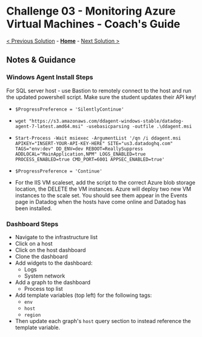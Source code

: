 # Challenge 03 - Monitoring Azure Virtual Machines - Coach's Guide 

[< Previous Solution](./Solution-02.md) - **[Home](./README.md)** - [Next Solution >](./Solution-04.md)

## Notes & Guidance

### Windows Agent Install Steps
For SQL server host - use Bastion to remotely connect to the host and run the updated powershell script. Make sure the student updates their API key!


- ``$ProgressPreference = 'SilentlyContinue'`` 
- ``wget "https://s3.amazonaws.com/ddagent-windows-stable/datadog-agent-7-latest.amd64.msi" -usebasicparsing -outfile .\ddagent.msi``
- ``Start-Process -Wait msiexec -ArgumentList '/qn /i ddagent.msi APIKEY="INSERT-YOUR-API-KEY-HERE" SITE="us3.datadoghq.com" TAGS="env:dev" DD_ENV=dev REBOOT=ReallySuppress ADDLOCAL="MainApplication,NPM" LOGS_ENABLED=true PROCESS_ENABLED=true CMD_PORT=6001 APPSEC_ENABLED=true'``
- ``$ProgressPreference = 'Continue'``

- For the IIS VM scaleset, add the script to the correct Azure blob storage location, the DELETE the VM instances. Azure will deploy two new VM instances to the scale set. You should see them appear in the Events page in Datadog when the hosts have come online and Datadog has been installed. 

### Dashboard Steps
* Navigate to the infrastructure list
* Click on a host
* Click on the host dashboard
* Clone the dashboard
* Add widgets to the dashboard:
  * Logs
  * System network
* Add a graph to the dashboard
  * Process top list
* Add template variables (top left) for the following tags:
  * `env`
  * `host`
  * `region`
* Then update each graph's `host` query section to instead reference the template variable. 

